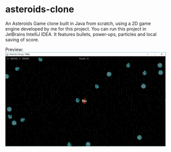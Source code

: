 # asteroids-clone

An Asteroids Game clone built in Java from scratch, using a 2D game engine developed by me for this project. You can run this project in JetBrains IntelliJ IDEA. It features bullets, power-ups, particles and local saving of score.

Preview: ![text](./ss.png)
